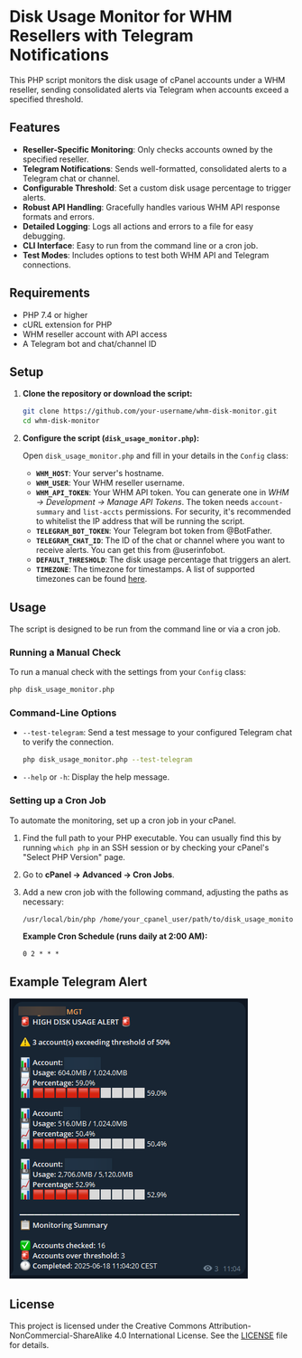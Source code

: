 # Disk Usage Monitor for WHM Resellers with Telegram Notifications

This PHP script monitors the disk usage of cPanel accounts under a WHM reseller, sending consolidated alerts via Telegram when accounts exceed a specified threshold.

## Features

- **Reseller-Specific Monitoring**: Only checks accounts owned by the specified reseller.
- **Telegram Notifications**: Sends well-formatted, consolidated alerts to a Telegram chat or channel.
- **Configurable Threshold**: Set a custom disk usage percentage to trigger alerts.
- **Robust API Handling**: Gracefully handles various WHM API response formats and errors.
- **Detailed Logging**: Logs all actions and errors to a file for easy debugging.
- **CLI Interface**: Easy to run from the command line or a cron job.
- **Test Modes**: Includes options to test both WHM API and Telegram connections.

## Requirements

- PHP 7.4 or higher
- cURL extension for PHP
- WHM reseller account with API access
- A Telegram bot and chat/channel ID

## Setup

1.  **Clone the repository or download the script:**

    ```bash
    git clone https://github.com/your-username/whm-disk-monitor.git
    cd whm-disk-monitor
    ```

2.  **Configure the script (`disk_usage_monitor.php`):**

    Open `disk_usage_monitor.php` and fill in your details in the `Config` class:
    
    -   **`WHM_HOST`**: Your server's hostname.
    -   **`WHM_USER`**: Your WHM reseller username.
    -   **`WHM_API_TOKEN`**: Your WHM API token. You can generate one in *WHM -> Development -> Manage API Tokens*. The token needs `account-summary` and `list-accts` permissions. For security, it's recommended to whitelist the IP address that will be running the script.
    -   **`TELEGRAM_BOT_TOKEN`**: Your Telegram bot token from @BotFather.
    -   **`TELEGRAM_CHAT_ID`**: The ID of the chat or channel where you want to receive alerts. You can get this from @userinfobot.
    -   **`DEFAULT_THRESHOLD`**: The disk usage percentage that triggers an alert.
    -   **`TIMEZONE`**: The timezone for timestamps. A list of supported timezones can be found [here](https://www.php.net/manual/en/timezones.php).

## Usage

The script is designed to be run from the command line or via a cron job.

### Running a Manual Check

To run a manual check with the settings from your `Config` class:

```bash
php disk_usage_monitor.php
```

### Command-Line Options

-   `--test-telegram`: Send a test message to your configured Telegram chat to verify the connection.

    ```bash
    php disk_usage_monitor.php --test-telegram
    ```

-   `--help` or `-h`: Display the help message.

### Setting up a Cron Job

To automate the monitoring, set up a cron job in your cPanel.

1.  Find the full path to your PHP executable. You can usually find this by running `which php` in an SSH session or by checking your cPanel's "Select PHP Version" page.
2.  Go to **cPanel -> Advanced -> Cron Jobs**.
3.  Add a new cron job with the following command, adjusting the paths as necessary:

    ```bash
    /usr/local/bin/php /home/your_cpanel_user/path/to/disk_usage_monitor.php
    ```

    **Example Cron Schedule (runs daily at 2:00 AM):**

    ```
    0 2 * * *
    ```

## Example Telegram Alert

  ![Example Alert](screenshot.png)

## License

This project is licensed under the Creative Commons Attribution-NonCommercial-ShareAlike 4.0 International License. See the [LICENSE](LICENSE) file for details.